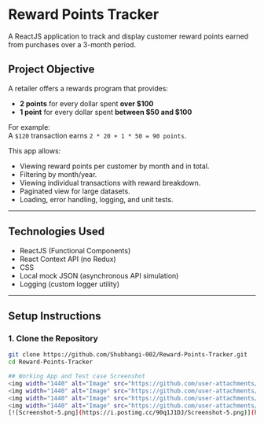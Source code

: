 
# Reward Points Tracker 

A ReactJS application to track and display customer reward points earned from purchases over a 3-month period.

## Project Objective

A retailer offers a rewards program that provides:
- **2 points** for every dollar spent **over $100**
- **1 point** for every dollar spent **between $50 and $100**

For example:  
A `$120` transaction earns `2 * 20 + 1 * 50 = 90 points`.

This app allows:
- Viewing reward points per customer by month and in total.
- Filtering by month/year.
- Viewing individual transactions with reward breakdown.
- Paginated view for large datasets.
- Loading, error handling, logging, and unit tests.

---

## Technologies Used

- ReactJS (Functional Components)
- React Context API (no Redux)
- CSS
- Local mock JSON (asynchronous API simulation)
- Logging (custom logger utility)

---

## Setup Instructions

### 1. Clone the Repository
```bash
git clone https://github.com/Shubhangi-002/Reward-Points-Tracker.git
cd Reward-Points-Tracker

## Working App and Test case Screenshot
<img width="1440" alt="Image" src="https://github.com/user-attachments/assets/133b6eef-184a-433c-90ac-bc3311b33e9a" />
<img width="1440" alt="Image" src="https://github.com/user-attachments/assets/1374f41b-775e-484f-ac79-1839f67b163e" />
<img width="1440" alt="Image" src="https://github.com/user-attachments/assets/4336efd5-8d3b-437a-a548-fab1115942d2" />
<img width="1440" alt="Image" src="https://github.com/user-attachments/assets/d5de8b2e-7fa7-45f5-ba71-2d29656e2d94" />
[![Screenshot-5.png](https://i.postimg.cc/90q1J1DJ/Screenshot-5.png)](https://postimg.cc/64tdQrLv)







